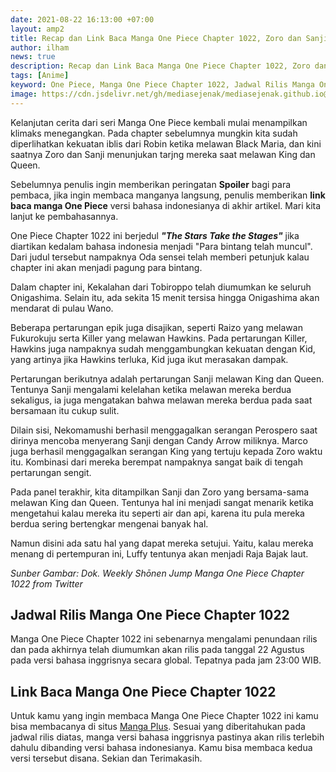 ```yaml
---
date: 2021-08-22 16:13:00 +07:00
layout: amp2
title: Recap dan Link Baca Manga One Piece Chapter 1022, Zoro dan Sanji mulai beraksi
author: ilham
news: true
description: Recap dan Link Baca Manga One Piece Chapter 1022, Zoro dan Sanji mulai menunjukan taringnya kembali saat melawan King dan Queen.
tags: [Anime]
keyword: One Piece, Manga One Piece Chapter 1022, Jadwal Rilis Manga One Piece Chapter 1022, Link Baca Manga One Piece Chapter 1022, Luffy, Sanji, Zoro
image: https://cdn.jsdelivr.net/gh/mediasejenak/mediasejenak.github.io@main/images/imgonline-com-ua-CompressToSize-0IdvIeA5EC3FIL.webp
---
```

Kelanjutan cerita dari seri Manga One Piece kembali mulai menampilkan klimaks menegangkan. Pada chapter sebelumnya mungkin kita sudah diperlihatkan kekuatan iblis dari Robin ketika melawan Black Maria, dan kini saatnya Zoro dan Sanji menunjukan tarjng mereka saat melawan King dan Queen.

Sebelumnya penulis ingin memberikan peringatan <b>Spoiler</b> bagi para pembaca, jika ingin membaca manganya langsung, penulis memberikan <b>link baca manga One Piece</b> versi bahasa indonesianya di akhir artikel. Mari kita lanjut ke pembahasannya.

One Piece Chapter 1022 ini berjedul <b><i>"The Stars Take the Stages"</i></b> jika diartikan kedalam bahasa indonesia menjadi "Para bintang telah muncul". Dari judul tersebut nampaknya Oda sensei telah memberi petunjuk kalau chapter ini akan menjadi pagung para bintang.

Dalam chapter ini, Kekalahan dari Tobiroppo telah diumumkan ke seluruh Onigashima. Selain itu, ada sekita 15 menit tersisa hingga Onigashima akan mendarat di pulau Wano.

Beberapa pertarungan epik juga disajikan, seperti Raizo yang melawan Fukurokuju serta Killer yang melawan Hawkins. Pada pertarungan Killer, Hawkins juga nampaknya sudah menggambungkan kekuatan dengan Kid, yang artinya jika Hawkins terluka, Kid juga ikut merasakan dampak.

Pertarungan berikutnya adalah pertarungan Sanji melawan King dan Queen. Tentunya Sanji mengalami kelelahan ketika melawan mereka berdua sekaligus, ia juga mengatakan bahwa melawan mereka berdua pada saat bersamaan itu cukup sulit.

Dilain sisi, Nekomamushi berhasil menggagalkan serangan Perospero saat dirinya mencoba menyerang Sanji dengan Candy Arrow miliknya. Marco juga berhasil menggagalkan serangan King yang tertuju kepada Zoro waktu itu. Kombinasi dari mereka berempat nampaknya sangat baik di tengah pertarungan sengit.

Pada panel terakhir, kita ditampilkan Sanji dan Zoro yang bersama-sama melawan King dan Queen. Tentunya hal ini menjadi sangat menarik ketika mengetahui kalau mereka itu seperti air dan api, karena itu pula mereka berdua sering bertengkar mengenai banyak hal.

Namun disini ada satu hal yang dapat mereka setujui. Yaitu, kalau mereka menang di pertempuran ini, Luffy tentunya akan menjadi Raja Bajak laut.

<amp-img layout="responsive" width="774" height="300" src="https://cdn.jsdelivr.net/gh/mediasejenak/mediasejenak.github.io@main/images/imgonline-com-ua-CompressToSize-ok9DZV7FlHD.jpg" alt="Manga One Piece Chapter 1022"></amp-img>

<i>Sunber Gambar: Dok. Weekly Shōnen Jump Manga One Piece Chapter 1022 from Twitter</i>

## Jadwal Rilis Manga One Piece Chapter 1022

Manga One Piece Chapter 1022 ini sebenarnya mengalami penundaan rilis dan pada akhirnya telah diumumkan akan rilis pada tanggal 22 Agustus pada versi bahasa inggrisnya secara global. Tepatnya pada jam 23:00 WIB.

## Link Baca Manga One Piece Chapter 1022

Untuk kamu yang ingin membaca Manga One Piece Chapter 1022 ini kamu bisa membacanya di situs <a href="aaa" target="_blank" rel="nofollow">Manga Plus</a>. Sesuai yang diberitahukan pada jadwal rilis diatas, manga versi bahasa inggrisnya pastinya akan rilis terlebih dahulu dibanding versi bahasa indonesianya. Kamu bisa membaca kedua versi tersebut disana. Sekian dan Terimakasih.
